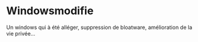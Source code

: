# Windowsmodifie
Un windows qui à été alléger, suppression de bloatware, amélioration de la vie privée...

